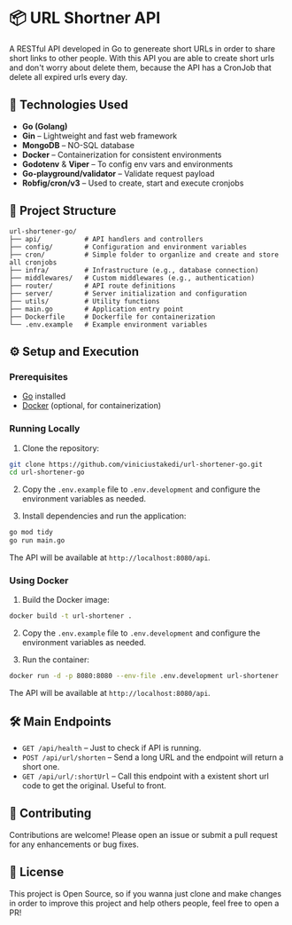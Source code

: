 # 📦 URL Shortner API

A RESTful API developed in Go to genereate short URLs in order to share short links to other people. With this API you are able to create short urls and don't worry about delete them, because the API has a CronJob that delete all expired urls every day.

## 🚀 Technologies Used

- **Go (Golang)**
- **Gin** – Lightweight and fast web framework
- **MongoDB** – NO-SQL database
- **Docker** – Containerization for consistent environments
- **Godotenv** & **Viper** – To config env vars and environments
- **Go-playground/validator** – Validate request payload
- **Robfig/cron/v3** – Used to create, start and execute cronjobs

## 📁 Project Structure

```
url-shortener-go/
├── api/           # API handlers and controllers
├── config/        # Configuration and environment variables
├── cron/          # Simple folder to organlize and create and store all cronjobs
├── infra/         # Infrastructure (e.g., database connection)
├── middlewares/   # Custom middlewares (e.g., authentication)
├── router/        # API route definitions
├── server/        # Server initialization and configuration
├── utils/         # Utility functions
├── main.go        # Application entry point
├── Dockerfile     # Dockerfile for containerization
└── .env.example   # Example environment variables
```

## ⚙️ Setup and Execution

### Prerequisites

- [Go](https://golang.org/doc/install) installed
- [Docker](https://www.docker.com/get-started) (optional, for containerization)

### Running Locally

1. Clone the repository:

```bash
git clone https://github.com/viniciustakedi/url-shortener-go.git
cd url-shortener-go
```

2. Copy the `.env.example` file to `.env.development` and configure the environment variables as needed.

3. Install dependencies and run the application:

```bash
go mod tidy
go run main.go
```

The API will be available at `http://localhost:8080/api`.

### Using Docker

1. Build the Docker image:

```bash
docker build -t url-shortener .
```

2. Copy the `.env.example` file to `.env.development` and configure the environment variables as needed.

3. Run the container:

```bash
docker run -d -p 8080:8080 --env-file .env.development url-shortener
```

The API will be available at `http://localhost:8080/api`.

## 🛠️ Main Endpoints

- `GET /api/health` – Just to check if API is running.
- `POST /api/url/shorten` – Send a long URL and the endpoint will return a short one.
- `GET /api/url/:shortUrl` – Call this endpoint with a existent short url code to get the original. Useful to front.

## 🤝 Contributing

Contributions are welcome! Please open an issue or submit a pull request for any enhancements or bug fixes.

## 📄 License

This project is Open Source, so if you wanna just clone and make changes in order to improve this project and help others people, feel free to open a PR! 
